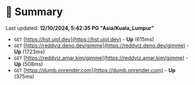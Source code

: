 # 📖 Summary
Last updated: **12/10/2024, 5:42:35 PG "Asia/Kuala_Lumpur"**

- `GET` [https://hst.ujol.dev](https://hst.ujol.dev) - **Up** (615ms)
- `GET` [https://reddviz.deno.dev/gimme](https://reddviz.deno.dev/gimme) - **Up** (1723ms)
- `GET` [https://reddviz.amar.kim/gimme](https://reddviz.amar.kim/gimme) - **Up** (508ms)
- `GET` [https://dumb.onrender.com](https://dumb.onrender.com) - **Up** (375ms)
